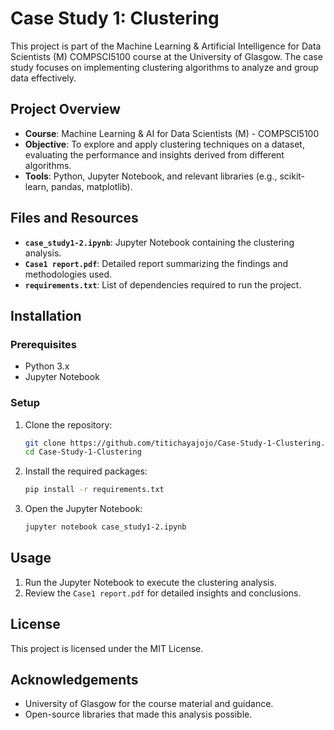 # Case Study 1: Clustering

This project is part of the Machine Learning & Artificial Intelligence for Data Scientists (M) COMPSCI5100 course at the University of Glasgow. The case study focuses on implementing clustering algorithms to analyze and group data effectively.

## Project Overview

- **Course**: Machine Learning & AI for Data Scientists (M) - COMPSCI5100
- **Objective**: To explore and apply clustering techniques on a dataset, evaluating the performance and insights derived from different algorithms.
- **Tools**: Python, Jupyter Notebook, and relevant libraries (e.g., scikit-learn, pandas, matplotlib).

## Files and Resources

- **`case_study1-2.ipynb`**: Jupyter Notebook containing the clustering analysis.
- **`Case1 report.pdf`**: Detailed report summarizing the findings and methodologies used.
- **`requirements.txt`**: List of dependencies required to run the project.

## Installation

### Prerequisites

- Python 3.x
- Jupyter Notebook

### Setup

1. Clone the repository:
   ```bash
   git clone https://github.com/titichayajojo/Case-Study-1-Clustering.git
   cd Case-Study-1-Clustering
   ```

2. Install the required packages:
   ```bash
   pip install -r requirements.txt
   ```

3. Open the Jupyter Notebook:
   ```bash
   jupyter notebook case_study1-2.ipynb
   ```

## Usage

1. Run the Jupyter Notebook to execute the clustering analysis.
2. Review the `Case1 report.pdf` for detailed insights and conclusions.

## License

This project is licensed under the MIT License.

## Acknowledgements

- University of Glasgow for the course material and guidance.
- Open-source libraries that made this analysis possible.

